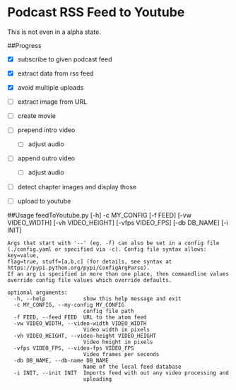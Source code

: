 # Podcast RSS Feed to Youtube
 
This is not even in a alpha state. 

##Progress

- [x] subscribe to given podcast feed
- [x] extract data from rss feed
- [x] avoid multiple uploads
- [ ] extract image from URL
- [ ] create movie
- [ ] prepend intro video
    - [ ] adjust audio
- [ ] append outro video
    - [ ] adjust audio
- [ ] detect chapter images and display those
- [ ] upload to youtube 
 

##Usage
    feedToYoutube.py [-h] -c MY_CONFIG [-f FEED] [-vw VIDEO_WIDTH]
                     [-vh VIDEO_HEIGHT] [-vfps VIDEO_FPS] [-db DB_NAME] [-i INIT]
    
    Args that start with '--' (eg. -f) can also be set in a config file
    (./config.yaml or specified via -c). Config file syntax allows: key=value,
    flag=true, stuff=[a,b,c] (for details, see syntax at https://pypi.python.org/pypi/ConfigArgParse).
    If an arg is specified in more than one place, then commandline values
    override config file values which override defaults.
    
    optional arguments:
      -h, --help            show this help message and exit
      -c MY_CONFIG, --my-config MY_CONFIG
                            config file path
      -f FEED, --feed FEED  URL to the atom feed
      -vw VIDEO_WIDTH, --video-width VIDEO_WIDTH
                            Video width in pixels
      -vh VIDEO_HEIGHT, --video-height VIDEO_HEIGHT
                            Video height in pixels
      -vfps VIDEO_FPS, --video-fps VIDEO_FPS
                            Video frames per seconds
      -db DB_NAME, --db-name DB_NAME
                            Name of the local feed database
      -i INIT, --init INIT  Imports feed with out any video processing and
                            uploading
